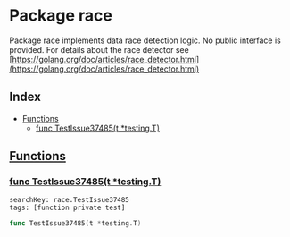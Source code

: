 # Package race

Package race implements data race detection logic. No public interface is provided. For details about the race detector see [https://golang.org/doc/articles/race_detector.html](https://golang.org/doc/articles/race_detector.html) 

## Index

* [Functions](#func)
    * [func TestIssue37485(t *testing.T)](#TestIssue37485)


## <a id="func" href="#func">Functions</a>

### <a id="TestIssue37485" href="#TestIssue37485">func TestIssue37485(t *testing.T)</a>

```
searchKey: race.TestIssue37485
tags: [function private test]
```

```Go
func TestIssue37485(t *testing.T)
```


